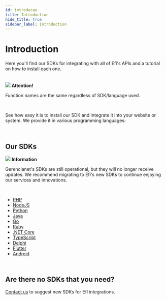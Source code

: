 ```yaml
---
id: introducao
title: Introduction
hide_title: true
sidebar_label: Introduction
---
```


<h1 className="titulo">Introduction</h1>
<div className="conteudo">

<div className="subtitulo">
Here you'll find our SDKs for integrating with all of Efí's APIs and a tutorial on how to install each one.

</div>

<br/>
<br/>

<div className="admonition admonition_caution">
  <div>
    <img src="/img/exclamation-triangle-orange.svg"/> <b>Attention!</b>
  </div>
  <p>Function names are the same regardless of SDK/language used.</p>
</div>
<br/>

See how easy it is to install our SDK and integrate it into your website or system. We provide it in various programming languages:

<br/>

## Our SDKs

<div className="admonition admonition_info">
  <div>
    <img src="/img/info-circle-blue.svg"/> <b>Information</b>
  </div>
  <p>Gerencianet's SDKs are still operational, but they will no longer receive updates. We recommend migrating to Efí's new SDKs to continue enjoying our services and innovations.</p>
</div>
<br/>


- [PHP](/en/docs/sdk/php)
- [NodeJS](/en/docs/sdk/node)
- [Python](/en/docs/sdk/python)
- [Java](/en/docs/sdk/java)
- [Go](/en/docs/sdk/go)
- [Ruby](/en/docs/sdk/ruby)
- [.NET Core](/en/docs/sdk/dotnet-core)
- [TypeScript](/en/docs/sdk/type-script)
- [Delphi](/en/docs/sdk/delphi)
- [Flutter](/en/docs/sdk/flutter)
- [Android](/en/docs/sdk/android)

<br/>

## Are there no SDKs that you need?

<a href="https://sejaefi.com.br/central-de-ajuda/outros/entrar-em-contato#conteudo" target="_blank">Contact us</a> to suggest new SDKs for Efí integrations.


</div>